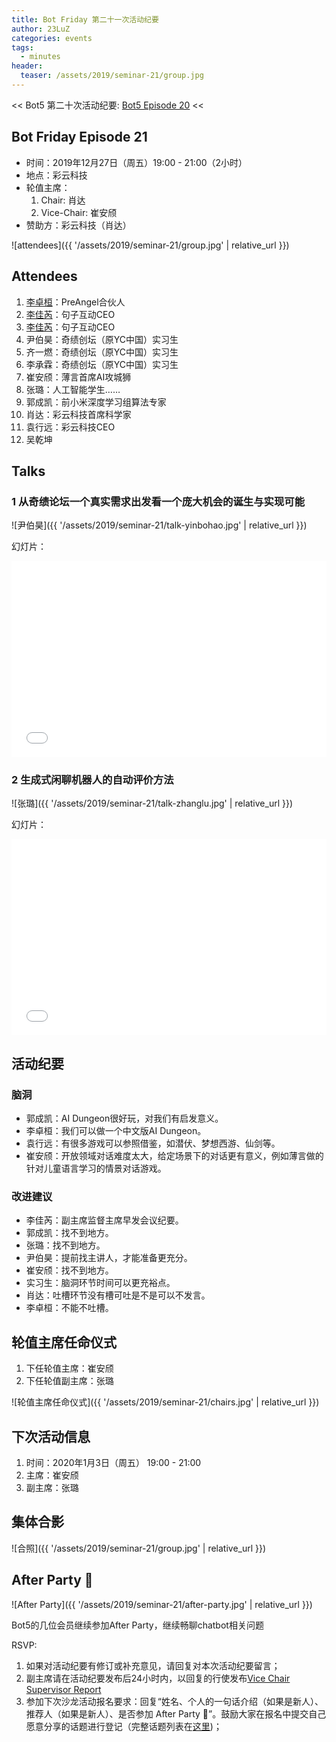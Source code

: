 ```yaml
---
title: Bot Friday 第二十一次活动纪要
author: 23LuZ
categories: events
tags:
  - minutes
header:
  teaser: /assets/2019/seminar-21/group.jpg
---
```


<< Bot5 第二十次活动纪要: [Bot5 Episode 20](https://bot5.club/events/seminar-minutes-20) <<

## Bot Friday Episode 21

- 时间：2019年12月27日（周五）19:00 - 21:00（2小时）
- 地点：彩云科技
- 轮值主席：
    1. Chair: 肖达
    2. Vice-Chair: 崔安颀
- 赞助方：彩云科技（肖达）

![attendees]({{ '/assets/2019/seminar-21/group.jpg' | relative_url }})

## Attendees

1. [李卓桓](/people/huan/)：PreAngel合伙人
2. [李佳芮](/people/lijiarui)：句子互动CEO
3. [李佳芮](/people/lijiarui)：句子互动CEO
4. 尹伯昊：奇绩创坛（原YC中国）实习生
5. 齐一燃：奇绩创坛（原YC中国）实习生
6. 李承霖：奇绩创坛（原YC中国）实习生
7. 崔安颀：薄言首席AI攻城狮
8. 张璐：人工智能学生……
9. 郭成凯：前小米深度学习组算法专家
10. 肖达：彩云科技首席科学家
11. 袁行远：彩云科技CEO
12. 吴乾坤

## Talks

### 1 从奇绩论坛一个真实需求出发看一个庞大机会的诞生与实现可能

![尹伯昊]({{ '/assets/2019/seminar-21/talk-yinbohao.jpg' | relative_url }})

幻灯片：

<div class="zoom-container" style="
    position: relative;
    padding-bottom:56.25%;
    padding-top:30px;
    height:0;
    overflow:hidden;
">
  <iframe
    src='{{ '/assets/js/viewer-js/#/assets/2019/seminar-21/talk-yinbohao.pdf' | relative_url }}'
    width='560'
    height='315'
    allowfullscreen
    webkitallowfullscreen
    frameborder="0"
    style="
      position: absolute;
      top:0;
      left:0;
      width:100%;
      height:100%;
    "
  ></iframe>
</div>

### 2 生成式闲聊机器人的自动评价方法

![张璐]({{ '/assets/2019/seminar-21/talk-zhanglu.jpg' | relative_url }})

幻灯片：

<div class="zoom-container" style="
    position: relative;
    padding-bottom:56.25%;
    padding-top:30px;
    height:0;
    overflow:hidden;
">
  <iframe
    src='{{ '/assets/js/viewer-js/#/assets/2019/seminar-21/talk-zhanglu.pdf' | relative_url }}'
    width='560'
    height='315'
    allowfullscreen
    webkitallowfullscreen
    frameborder="0"
    style="
      position: absolute;
      top:0;
      left:0;
      width:100%;
      height:100%;
    "
  ></iframe>
</div>

## 活动纪要

### 脑洞

- 郭成凯：AI Dungeon很好玩，对我们有启发意义。
- 李卓桓：我们可以做一个中文版AI Dungeon。
- 袁行远：有很多游戏可以参照借鉴，如潜伏、梦想西游、仙剑等。
- 崔安颀：开放领域对话难度太大，给定场景下的对话更有意义，例如薄言做的针对儿童语言学习的情景对话游戏。

### 改进建议

- 李佳芮：副主席监督主席早发会议纪要。
- 郭成凯：找不到地方。
- 张璐：找不到地方。
- 尹伯昊：提前找主讲人，才能准备更充分。
- 崔安颀：找不到地方。
- 实习生：脑洞环节时间可以更充裕点。
- 肖达：吐槽环节没有槽可吐是不是可以不发言。
- 李卓桓：不能不吐槽。

## 轮值主席任命仪式

1. 下任轮值主席：崔安颀
2. 下任轮值副主席：张璐

![轮值主席任命仪式]({{ '/assets/2019/seminar-21/chairs.jpg' | relative_url }})

## 下次活动信息

1. 时间：2020年1月3日（周五） 19:00 - 21:00
2. 主席：崔安颀
3. 副主席：张璐

## 集体合影

![合照]({{ '/assets/2019/seminar-21/group.jpg' | relative_url }})

## After Party 🍻

![After Party]({{ '/assets/2019/seminar-21/after-party.jpg' | relative_url }})

Bot5的几位会员继续参加After Party，继续畅聊chatbot相关问题

RSVP:

1. 如果对活动纪要有修订或补充意见，请回复对本次活动纪要留言；
1. 副主席请在活动纪要发布后24小时内，以回复的行使发布[Vice Chair Supervisor Report](/manuals/chair/#vice-chair-supervisor-report)
1. 参加下次沙龙活动报名要求：回复“姓名、个人的一句话介绍（如果是新人）、推荐人（如果是新人）、是否参加 After Party 🍻”。鼓励大家在报名中提交自己愿意分享的话题进行登记（完整话题列表在[这里](https://www.bot5.club/talks/))；
